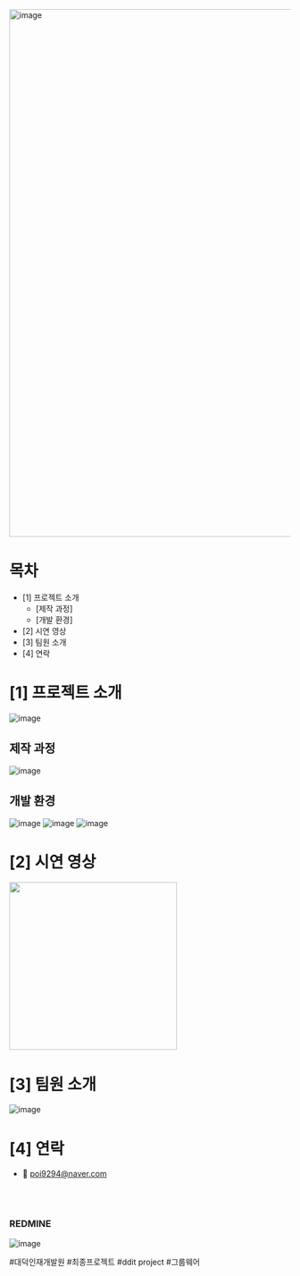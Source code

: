 <!--프로젝트 대문 이미지-->
<img width="944" alt="image" src="https://github.com/user-attachments/assets/ca98afff-e5ef-4e8f-b30e-a86fe579024c">


<!--목차-->
# 목차
- [1] 프로젝트 소개
  - [제작 과정]
  - [개발 환경]
- [2] 시연 영상
- [3] 팀원 소개
- [4] 연락


# [1] 프로젝트 소개
![image](https://github.com/user-attachments/assets/52357bf0-020b-46bc-b70d-0b688c9fb78b)

## 제작 과정
![image](https://github.com/user-attachments/assets/18021f40-5147-481e-b9cc-604e1315d249)

## 개발 환경
![image](https://github.com/user-attachments/assets/649eb353-e3d0-4c71-ac1e-01b1bd682223)
![image](https://github.com/user-attachments/assets/1169085d-56e2-40d9-8d18-52d15881eb6e)
![image](https://github.com/user-attachments/assets/a3fc42b7-7c3d-4be8-a33b-79155bc13b07)



# [2] 시연 영상

<a href="https://youtu.be/qd1PR1OQhow">
  <img src="https://img.shields.io/badge/EGG%20그룹웨어-시연%20영상-yellow?style=for-the-badge&logo=youtube&logoColor=red" width="300">
</a>

<br>


# [3] 팀원 소개
![image](https://github.com/user-attachments/assets/dfe631d4-7df5-474c-a834-6b94008e818a)

<!--
- 박상현 - PL > <a href="https://github.com/pshhyeon">sanghyeon's github</a>
-->

# [4] 연락
- 📧 poi9294@naver.com

<br><br>

### REDMINE

![image](https://github.com/user-attachments/assets/45e3f299-f935-41eb-b441-10992ab930b0)



#대덕인재개발원
#최종프로젝트
#ddit project
#그룹웨어


